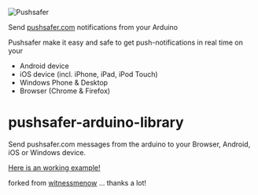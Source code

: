 ![Pushsafer](https://www.pushsafer.com/de/assets/logos/logo.png)

Send [pushsafer.com](https://www.pushsafer.com) notifications from your Arduino

Pushsafer make it easy and safe to get push-notifications in real time on your
- Android device
- iOS device (incl. iPhone, iPad, iPod Touch)
- Windows Phone & Desktop
- Browser (Chrome & Firefox)


# pushsafer-arduino-library
Send pushsafer.com messages from the arduino to your Browser, Android, iOS or Windows device.

[Here is an working example!](https://github.com/appzer/pushsafer-arduino-library/blob/master/examples/esp8266/sendEvent/sendEvent.ino)

forked from [witnessmenow](https://github.com/witnessmenow) ... thanks a lot!

